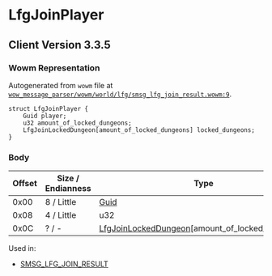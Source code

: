 # LfgJoinPlayer

## Client Version 3.3.5

### Wowm Representation

Autogenerated from `wowm` file at [`wow_message_parser/wowm/world/lfg/smsg_lfg_join_result.wowm:9`](https://github.com/gtker/wow_messages/tree/main/wow_message_parser/wowm/world/lfg/smsg_lfg_join_result.wowm#L9).
```rust,ignore
struct LfgJoinPlayer {
    Guid player;
    u32 amount_of_locked_dungeons;
    LfgJoinLockedDungeon[amount_of_locked_dungeons] locked_dungeons;
}
```
### Body

| Offset | Size / Endianness | Type | Name | Comment |
| ------ | ----------------- | ---- | ---- | ------- |
| 0x00 | 8 / Little | [Guid](../types/packed-guid.md) | player |  |
| 0x08 | 4 / Little | u32 | amount_of_locked_dungeons |  |
| 0x0C | ? / - | [LfgJoinLockedDungeon](lfgjoinlockeddungeon.md)[amount_of_locked_dungeons] | locked_dungeons |  |


Used in:
* [SMSG_LFG_JOIN_RESULT](smsg_lfg_join_result.md)

